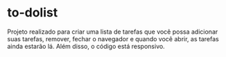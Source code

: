 # to-dolist
Projeto realizado para criar uma lista de tarefas que você possa adicionar suas tarefas, remover, fechar o navegador e quando você abrir, as tarefas ainda estarão lá. Além disso, o código está responsivo.
